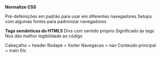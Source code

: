 **Normalize CSS**

Pré-defeinições em padrão para usar em diferentes navegadores
Setups com algumas fontes para padronizar navegadores

**Tags semânticas do HTML5**
Divs com sentido próprio
Significado às tags
Nos dão melhor legibilidade ao código

Cabeçalho = header
Rodapé = footer
Navegacao = nav
Conteudo principal = main
Etc
